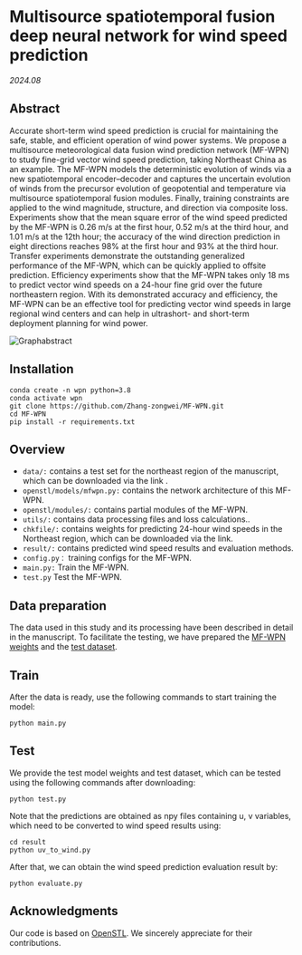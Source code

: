 # Multisource spatiotemporal fusion deep neural network for wind speed prediction

*2024.08*

## Abstract

Accurate short-term wind speed prediction is crucial for maintaining the safe, stable, and efficient operation of wind power systems. We propose a multisource meteorological data fusion wind prediction network (MF-WPN) to study fine-grid vector wind speed prediction, taking Northeast China as an example. The MF-WPN models the deterministic evolution of winds via a new spatiotemporal encoder–decoder and captures the uncertain evolution of winds from the precursor evolution of geopotential and temperature via multisource spatiotemporal fusion modules. Finally, training constraints are applied to the wind magnitude, structure, and direction via composite loss. Experiments show that the mean square error of the wind speed predicted by the MF-WPN is 0.26 m/s at the first hour, 0.52 m/s at the third hour, and 1.01 m/s at the 12th hour; the accuracy of the wind direction prediction in eight directions reaches 98% at the first hour and 93% at the third hour. Transfer experiments demonstrate the outstanding generalized performance of the MF-WPN, which can be quickly applied to offsite prediction. Efficiency experiments show that the MF-WPN takes only 18 ms to predict vector wind speeds on a 24-hour fine grid over the future northeastern region. With its demonstrated accuracy and efficiency, the MF-WPN can be an effective tool for predicting vector wind speeds in large regional wind centers and can help in ultrashort- and short-term deployment planning for wind power.

![Graphabstract](data/graphabstract.jpg)


## Installation

```
conda create -n wpn python=3.8
conda activate wpn
git clone https://github.com/Zhang-zongwei/MF-WPN.git
cd MF-WPN
pip install -r requirements.txt
```

## Overview

- `data/:` contains a test set for the northeast region of the manuscript, which can be downloaded via the link .
- `openstl/models/mfwpn.py:` contains the network architecture of this MF-WPN.
- `openstl/modules/:` contains partial modules of the MF-WPN.
- `utils/:` contains data processing files and loss calculations..
- `chkfile/:` contains weights for predicting 24-hour wind speeds in the Northeast region, which can be downloaded via the link.
- `result/:` contains predicted wind speed results and evaluation methods.
- `config.py：`  training configs for the MF-WPN.
- `main.py:` Train the MF-WPN.
- `test.py` Test the MF-WPN.

## Data preparation
The data used in this study and its processing have been described in detail in the manuscript. To facilitate the testing, we have prepared the [MF-WPN weights](https://drive.google.com/file/d/1YrJP1sCWUcsHcYdNL_sWFbkuS4WfaeJf/view?usp=sharing) and the [test dataset](https://drive.google.com/drive/folders/1qQMV8xBRDI5Vg9pxigLAJNEOtNC4O87x?usp=sharing).

## Train
After the data is ready, use the following commands to start training the model:
```
python main.py
```

## Test
We provide the test model weights and test dataset, which can be tested using the following commands after downloading:
```
python test.py
```

Note that the predictions are obtained as npy files containing u, v variables, which need to be converted to wind speed results using: 
```
cd result
python uv_to_wind.py
```
After that, we can obtain the wind speed prediction evaluation result by:
```
python evaluate.py
```
## Acknowledgments

Our code is based on [OpenSTL](https://github.com/chengtan9907/OpenSTL). We sincerely appreciate for their contributions.
